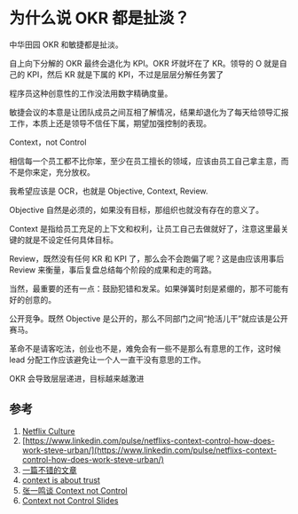 # 为什么说 OKR 都是扯淡？

<!--
ID: 58f8931b-5c04-4705-95eb-e3bf4a03c420
Status: draft
Date: 2019-06-15T14:31:18
Modified: 2020-05-16T11:01:10
wp_id: 36
-->

中华田园 OKR 和敏捷都是扯淡。

自上向下分解的 OKR 最终会退化为 KPI。OKR 坏就坏在了 KR。领导的 O 就是自己的 KPI，然后 KR 就是下属的 KPI，不过是层层分解任务罢了

程序员这种创意性的工作没法用数字精确度量。

敏捷会议的本意是让团队成员之间互相了解情况，结果却退化为了每天给领导汇报工作，本质上还是领导不信任下属，期望加强控制的表现。

Context，not Control

相信每一个员工都不比你笨，至少在员工擅长的领域，应该由员工自己拿主意，而不是你来定，充分放权。

我希望应该是 OCR，也就是 Objective, Context, Review.

Objective 自然是必须的，如果没有目标，那组织也就没有存在的意义了。

Context 是指给员工充足的上下文和权利，让员工自己去做就好了，注意这里最关键的就是不设定任何具体目标。

Review，既然没有任何 KR 和 KPI 了，那么会不会跑偏了呢？这是由应该用事后 Review 来衡量，事后复盘总结每个阶段的成果和走的弯路。

当然，最重要的还有一点：鼓励犯错和发呆。如果弹簧时刻是紧绷的，那不可能有好的创意的。

公开竞争。既然 Objective 是公开的，那么不同部门之间“抢活儿干”就应该是公开赛马。

革命不是请客吃法，创业也不是，难免会有一些不是那么有意思的工作，这时候 lead 分配工作应该避免让一个人一直干没有意思的工作。

OKR 会导致层层递进，目标越来越激进

## 参考

1. [Netflix Culture](https://jobs.netflix.com/culture)
2. [https://www.linkedin.com/pulse/netflixs-context-control-how-does-work-steve-urban/](https://www.linkedin.com/pulse/netflixs-context-control-how-does-work-steve-urban/)
3. [一篇不错的文章](https://inventiv.io/provide-context-not-control/)
4. [context is about trust](https://tommccallum.com/2018/01/07/trust-story-netflix-context-not-control/)
5. [张一鸣谈 Context not Control](https://36kr.com/p/5072281)
6. [Context not Control Slides](https://www.slideshare.net/reed2001/culture-1798664/82-Context_not_ControlContext_embrace_Strategy)